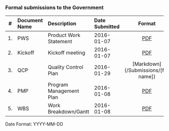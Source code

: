 ### Formal submissions to the Government

\# | Document Name | Description | Date Submitted | Format | Deliverable #
:---: | :--- | :--- | :--- | :---:| :---:
1. | PWS | Product Work Statement|  2016-01-07 | [PDF](/Submissions/VistAMetadata-PWS-2015-12-09.pdf)  | NA
2. | Kickoff | Kickoff meeting|  2016-01-07 | [PDF](/Submissions/VistAMetadata-Kickoff-2016-01-07.pdf)  | 1
3. | QCP | Quality Control Plan | 2016-01-29 |[Markdown](/Submissions/[file name]) | 1B 
4. | PMP | Program Management Plan | 2016-01-08 |[PDF](/Submissions/VistAMetadata-PMP-2016-01-08.pdf) | 2 
5. | WBS | Work Breakdown/Gantt |  2016-01-08 | [PDF](/Submissions/VistAMetadata-WBS-2016-01-08.pdf)  |  2

Date Format:  YYYY-MM-DD
